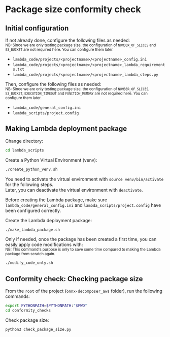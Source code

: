 # Package size conformity check

## Initial configuration

If not already done, configure the following files as needed:       
<sub>NB: Since we are only testing package size, the configuration of `NUMBER_OF_SLICES` and `S3_BUCKET` are not
required here. You can configure them later.</sub>
- `lambda_code/projects/<projectname>/<projectname>_config.ini`
- `lambda_code/projects/<projectname>/<projectname>_lambda_requirements.txt`
- `lambda_code/projects/<projectname>/<projectname>_lambda_steps.py`

Then, configure the following files as needed:       
<sub>NB: Since we are only testing package size, the configuration of `NUMBER_OF_SLICES`, `S3_BUCKET`, 
`EXECUTION_TIMEOUT` and `FUNCTION_MEMORY` are not required here. You can configure them later.</sub>
- `lambda_code/general_config.ini`
- `lambda_scripts/project.config`

## Making Lambda deployment package

Change directory:
```bash
cd lambda_scripts
```

Create a Python Virtual Environment (venv):
```bash
./create_python_venv.sh
```

You need to activate the virtual environment with `source venv/bin/activate` for the following steps.       
Later, you can deactivate the virtual environment with `deactivate`.

Before creating the Lambda package, make sure `lambda_code/general_config.ini` and 
`lambda_scripts/project.config` have been configured correctly.

Create the Lambda deployment package:
```bash
./make_lambda_package.sh
```

Only if needed, once the package has been created a first time, you can easily apply code modifications with:                
<sub>NB: This command's purpose is only to save some time compared to making the Lambda package from scratch again.</sub>
```bash
./modify_code_only.sh
```

## Conformity check: Checking package size

From the `root` of the project (`onnx-decomposer_aws` folder), run the following commands:
```bash
export PYTHONPATH=$PYTHONPATH:"$PWD"
cd conformity_checks
```

Check package size:
```bash
python3 check_package_size.py
```
